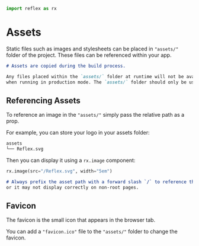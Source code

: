 ```python exec
import reflex as rx
```

# Assets

Static files such as images and stylesheets can be placed in `"assets/"` folder of the project. These files can be referenced within your app.

```md alert
# Assets are copied during the build process.

Any files placed within the `assets/` folder at runtime will not be available to the app
when running in production mode. The `assets/` folder should only be used for static files.
```

## Referencing Assets

To reference an image in the `"assets/"` simply pass the relative path as a prop.

For example, you can store your logo in your assets folder:

```bash
assets
└── Reflex.svg
```

Then you can display it using a `rx.image` component:

```python demo
rx.image(src="/Reflex.svg", width="5em")
```

```md alert
# Always prefix the asset path with a forward slash `/` to reference the asset from the root of the project,
or it may not display correctly on non-root pages.
```

## Favicon

The favicon is the small icon that appears in the browser tab.

You can add a `"favicon.ico"` file to the `"assets/"` folder to change the favicon.
